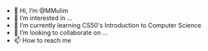 - 👋 Hi, I’m @MMulim
- 👀 I’m interested in ...
- 🌱 I’m currently learning CS50's Introduction to Computer Science
- 💞️ I’m looking to collaborate on ...
- 📫 How to reach me 

<!---
MMulim/MMulim is a ✨ special ✨ repository because its `README.md` (this file) appears on your GitHub profile.
You can click the Preview link to take a look at your changes.
--->

